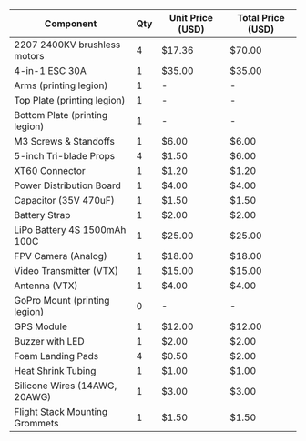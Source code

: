 | Component                        | Qty | Unit Price (USD) | Total Price (USD) |
|----------------------------------|-----|------------------|-------------------|
| 2207 2400KV brushless motors     | 4   | $17.36           | $70.00            |
| 4-in-1 ESC 30A                   | 1   | $35.00           | $35.00            |
| Arms (printing legion)           | 1   | -                | -                 |
| Top Plate (printing legion)      | 1   | -                | -                 |
| Bottom Plate (printing legion)   | 1   | -                | -                 |
| M3 Screws & Standoffs            | 1   | $6.00            | $6.00             |
| 5-inch Tri-blade Props           | 4   | $1.50            | $6.00             |
| XT60 Connector                   | 1   | $1.20            | $1.20             |
| Power Distribution Board         | 1   | $4.00            | $4.00             |
| Capacitor (35V 470uF)            | 1   | $1.50            | $1.50             |
| Battery Strap                    | 1   | $2.00            | $2.00             |
| LiPo Battery 4S 1500mAh 100C     | 1   | $25.00           | $25.00            |
| FPV Camera (Analog)              | 1   | $18.00           | $18.00            |
| Video Transmitter (VTX)          | 1   | $15.00           | $15.00            |
| Antenna (VTX)                    | 1   | $4.00            | $4.00             |
| GoPro Mount (printing legion)    | 0   | -                | -                 |
| GPS Module                       | 1   | $12.00           | $12.00            |
| Buzzer with LED                  | 1   | $2.00            | $2.00             |
| Foam Landing Pads                | 4   | $0.50            | $2.00             |
| Heat Shrink Tubing               | 1   | $1.00            | $1.00             |
| Silicone Wires (14AWG, 20AWG)    | 1   | $3.00            | $3.00             |
| Flight Stack Mounting Grommets   | 1   | $1.50            | $1.50             |
